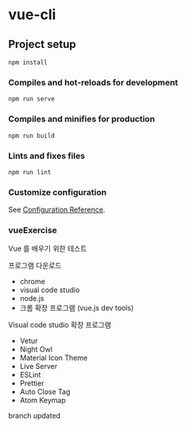 
# vue-cli

## Project setup
```
npm install
```

### Compiles and hot-reloads for development
```
npm run serve
```

### Compiles and minifies for production
```
npm run build
```

### Lints and fixes files
```
npm run lint
```

### Customize configuration
See [Configuration Reference](https://cli.vuejs.org/config/).

### vueExercise
Vue 를 배우기 위한 테스트

프로그램 다운로드
- chrome 
- visual code studio
- node.js
- 크롬 확장 프로그램 (vue.js dev tools)

Visual code studio 확장 프로그램
- Vetur
- Night Owl
- Material Icon Theme
- Live Server
- ESLint
- Prettier
- Auto Close Tag
- Atom Keymap

branch updated

